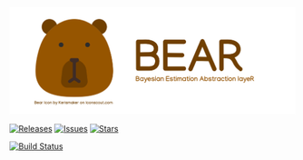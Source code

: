 ![](/doc/bear_logo.png)


[![Releases](https://img.shields.io/github/release/marrcogrova/BEAR.svg)](https://github.com/marrcogrova/BEAR/releases)  [![Issues](https://img.shields.io/github/issues/marrcogrova/BEAR.svg)](https://github.com/marrcogrova/BEAR/issues)  [![Stars](https://img.shields.io/github/stars/marrcogrova/BEAR.svg)](https://github.com/marrcogrova/BEAR/stars)

[![Build Status](https://travis-ci.org/marrcogrova/flow.svg?branch=master)](https://travis-ci.org/marrcogrova/BEAR)

